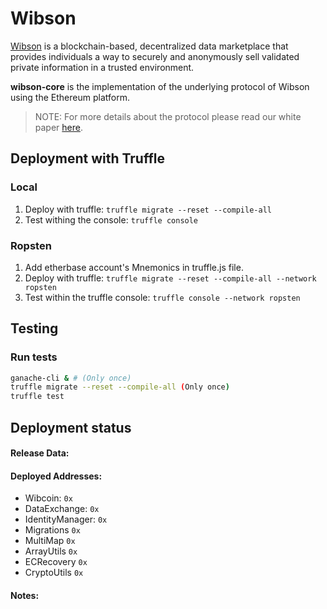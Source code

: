 # Wibson
[Wibson](https://wibson.org/) is a blockchain-based, decentralized data marketplace that provides individuals a way to securely and anonymously sell validated private information in a trusted environment.

**wibson-core** is the implementation of the underlying protocol of Wibson using the Ethereum platform.

> NOTE: For more details about the protocol please read our white paper [here](https://wibson.org/).

## Deployment with Truffle
### Local
1. Deploy with truffle: `truffle migrate --reset --compile-all`
2. Test withing the console: `truffle console`

### Ropsten

1. Add etherbase account's Mnemonics in truffle.js file.
2. Deploy with truffle: `truffle migrate --reset --compile-all --network ropsten`
3. Test within the truffle console: `truffle console --network ropsten`

## Testing

### Run tests

```bash
ganache-cli & # (Only once)
truffle migrate --reset --compile-all (Only once)
truffle test
```

## Deployment status

#### Release Data:
#### Deployed Addresses:

-   Wibcoin: `0x`
-   DataExchange: `0x`
-   IdentityManager: `0x`
-   Migrations `0x`
-   MultiMap `0x`
-   ArrayUtils `0x`
-   ECRecovery `0x`
-   CryptoUtils `0x`

#### Notes:
